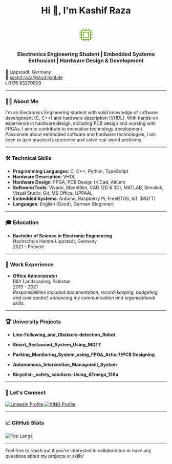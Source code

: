 <h1 align="center">Hi 👋, I'm Kashif Raza</h1>
<h1 align="center"> </a>  <a href="https://docs.github.com/en/developers"><img src="https://raw.githubusercontent.com/acervenky/animated-github-badges/master/assets/devbadge.gif" width="40" height="40"></a> 
<h3 align="center"> Electronics Engineering Student | Embedded Systems Enthusiast | Hardware Design & Development</h3>


📍 Lippstadt, Germany  
📧 kashif.raza@stud.hshl.de  
📞 0176 83270809  

---

### 👨‍💻 About Me
I'm an Electronics Engineering student with solid knowledge of software development (C, C++) and hardware description (VHDL). With hands-on experience in hardware design, including PCB design and working with FPGAs, I aim to contribute to innovative technology development. Passionate about embedded software and hardware technologies, I am keen to gain practical experience and solve real-world problems.

---

### 🛠 Technical Skills

- **Programming Languages**: C, C++, Python, TypeScript
- **Hardware Description**: VHDL
- **Hardware Design**: FPGA, PCB Design (KiCad, Altium)
- **Software/Tools**: Vivado, ModelSim, CAD (2D & 3D), MATLAB, Simulink, Visual Studio, Git, MS Office, UPPAAL
- **Embedded Systems**: Arduino, Raspberry Pi, FreeRTOS, IoT (MQTT)
- **Languages**: English (Good), German (Beginner)

---

### 🎓 Education
- **Bachelor of Science in Electronic Engineering**  
  Hochschule Hamm-Lippstadt, Germany  
  2021 - Present

---

### 💼 Work Experience
- **Office Administrator**  
  B&Y Landscaping, Pakistan  
  2019 - 2021  
  *Responsibilities included documentation, record-keeping, budgeting, and cost control, enhancing my communication and organizational skills.*

---

### 🏆 University Projects

- **Line-Following_and_Obstacle-detection_Robot**  

- **Smart_Restaurant_System_Using_MQTT**  

- **Parking_Monitoring_System_using_FPGA_Artix-7/PCB Designing**  

- **Autonomous_Intersection_Managment_System**  

- **Bicyclist-_safety_solutions-Using_ATmega_128a**  
  

---

### 🤝 Let's Connect
<a href="https://www.linkedin.com/in/kashif-raza-5484531a0/" target="_blank">
    <img align="center" src="https://img.shields.io/badge/LinkedIn-%230077B5.svg?style=for-the-badge&logo=linkedin&logoColor=white" alt="LinkedIn Profile" />
</a>
<a href="https://www.xing.com/profile/Kashif_Raza03278" target="_blank">
    <img align="center" src="https://img.shields.io/badge/xing-%23006567.svg?style=for-the-badge&logo=xing&logoColor=white" alt="XING Profile" />
</a>


---

### 📈 GitHub Stats

![Top Langs](https://github-readme-stats.vercel.app/api/top-langs/?username=Rkashif1&layout=compact)

---

Feel free to reach out if you're interested in collaboration or have any questions about my projects or skills!
